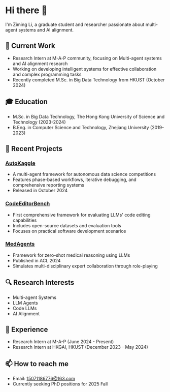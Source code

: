# Hi there 👋 

I'm Ziming Li, a graduate student and researcher passionate about multi-agent systems and AI alignment.

## 🔭 Current Work
- Research Intern at M-A-P community, focusing on Multi-agent systems and AI alignment research
- Working on developing intelligent systems for effective collaboration and complex programming tasks
- Recently completed M.Sc. in Big Data Technology from HKUST (October 2024)

## 🎓 Education
- M.Sc. in Big Data Technology, The Hong Kong University of Science and Technology (2023-2024)
- B.Eng. in Computer Science and Technology, Zhejiang University (2019-2023)

## 🚀 Recent Projects
### [AutoKaggle](https://github.com/multimodal-art-projection/AutoKaggle)
- A multi-agent framework for autonomous data science competitions
- Features phase-based workflows, iterative debugging, and comprehensive reporting systems
- Released in October 2024

### [CodeEditorBench](https://github.com/CodeEditorBench/CodeEditorBench)
- First comprehensive framework for evaluating LLMs' code editing capabilities
- Includes open-source datasets and evaluation tools
- Focuses on practical software development scenarios

### [MedAgents](https://github.com/gersteinlab/MedAgents)
- Framework for zero-shot medical reasoning using LLMs
- Published in ACL 2024
- Simulates multi-disciplinary expert collaboration through role-playing

## 🔍 Research Interests
- Multi-agent Systems
- LLM Agents
- Code LLMs
- AI Alignment

## 💼 Experience
- Research Intern at M-A-P (June 2024 - Present)
- Research Intern at HKGAI, HKUST (December 2023 - May 2024)

## 📫 How to reach me
- Email: 15071186776@163.com
- Currently seeking PhD positions for 2025 Fall

<!--
Feel free to connect with me for research collaborations or discussions about:

- Multi-agent systems
- AI alignment
- LLM applications
- Code generation and editing
-->
